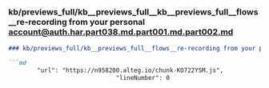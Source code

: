 ### kb/previews_full/kb__previews_full__kb__previews_full__flows__re-recording from your personal account@auth.har.part038.md.part001.md.part002.md

```md
### kb/previews_full/kb__previews_full__flows__re-recording from your personal account@auth.har.part038.md.part001.md (part 002)

```md
        "url": "https://n958200.alteg.io/chunk-KO722YSM.js",
                              "lineNumber": 0
```

```

```

